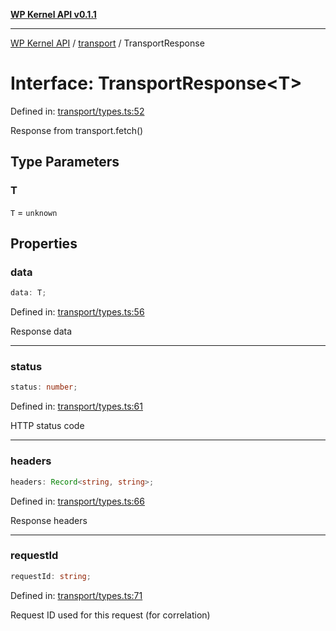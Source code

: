 [**WP Kernel API v0.1.1**](../../README.md)

---

[WP Kernel API](../../README.md) / [transport](../README.md) / TransportResponse

# Interface: TransportResponse\<T\>

Defined in: [transport/types.ts:52](https://github.com/theGeekist/wp-kernel/blob/main/packages/kernel/src/transport/types.ts#L52)

Response from transport.fetch()

## Type Parameters

### T

`T` = `unknown`

## Properties

### data

```ts
data: T;
```

Defined in: [transport/types.ts:56](https://github.com/theGeekist/wp-kernel/blob/main/packages/kernel/src/transport/types.ts#L56)

Response data

---

### status

```ts
status: number;
```

Defined in: [transport/types.ts:61](https://github.com/theGeekist/wp-kernel/blob/main/packages/kernel/src/transport/types.ts#L61)

HTTP status code

---

### headers

```ts
headers: Record<string, string>;
```

Defined in: [transport/types.ts:66](https://github.com/theGeekist/wp-kernel/blob/main/packages/kernel/src/transport/types.ts#L66)

Response headers

---

### requestId

```ts
requestId: string;
```

Defined in: [transport/types.ts:71](https://github.com/theGeekist/wp-kernel/blob/main/packages/kernel/src/transport/types.ts#L71)

Request ID used for this request (for correlation)
